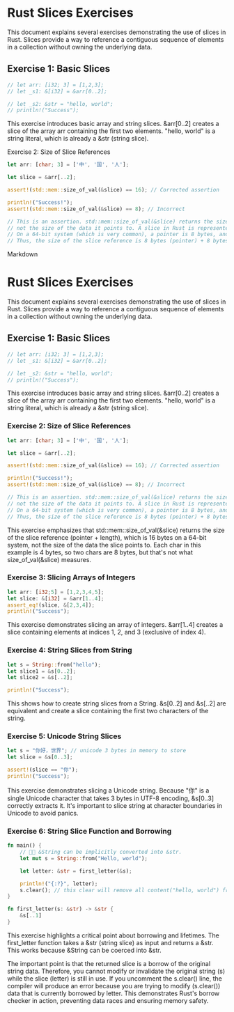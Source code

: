 # Rust Slices Exercises

This document explains several exercises demonstrating the use of slices in Rust. Slices provide a way to reference a contiguous sequence of elements in a collection without owning the underlying data.

## Exercise 1: Basic Slices

```rust
// let arr: [i32; 3] = [1,2,3];
// let _s1: &[i32] = &arr[0..2];

// let _s2: &str = "hello, world";
// println!("Success");
```
This exercise introduces basic array and string slices. &arr[0..2] creates a slice of the array arr containing the first two elements. "hello, world" is a string literal, which is already a &str (string slice).

Exercise 2: Size of Slice References
```rust
let arr: [char; 3] = ['中', '国', '人'];

let slice = &arr[..2];

assert!(std::mem::size_of_val(&slice) == 16); // Corrected assertion

println!("Success!");
assert!(std::mem::size_of_val(&slice) == 8); // Incorrect

// This is an assertion. std::mem::size_of_val(&slice) returns the size of the slice reference itself,
// not the size of the data it points to. A slice in Rust is represented internally as a pointer to the start of the data and a length.
// On a 64-bit system (which is very common), a pointer is 8 bytes, and the length (a usize) is also 8 bytes.
// Thus, the size of the slice reference is 8 bytes (pointer) + 8 bytes (length) = 16 bytes, not 8.
```
Markdown

# Rust Slices Exercises

This document explains several exercises demonstrating the use of slices in Rust. Slices provide a way to reference a contiguous sequence of elements in a collection without owning the underlying data.

## Exercise 1: Basic Slices

```rust
// let arr: [i32; 3] = [1,2,3];
// let _s1: &[i32] = &arr[0..2];

// let _s2: &str = "hello, world";
// println!("Success");
```
This exercise introduces basic array and string slices. &arr[0..2] creates a slice of the array arr containing the first two elements. "hello, world" is a string literal, which is already a &str (string slice).

### Exercise 2: Size of Slice References

```rust
let arr: [char; 3] = ['中', '国', '人'];

let slice = &arr[..2];

assert!(std::mem::size_of_val(&slice) == 16); // Corrected assertion

println!("Success!");
assert!(std::mem::size_of_val(&slice) == 8); // Incorrect

// This is an assertion. std::mem::size_of_val(&slice) returns the size of the slice reference itself,
// not the size of the data it points to. A slice in Rust is represented internally as a pointer to the start of the data and a length.
// On a 64-bit system (which is very common), a pointer is 8 bytes, and the length (a usize) is also 8 bytes.
// Thus, the size of the slice reference is 8 bytes (pointer) + 8 bytes (length) = 16 bytes, not 8.
```
This exercise emphasizes that std::mem::size_of_val(&slice) returns the size of the slice reference (pointer + length), which is 16 bytes on a 64-bit system, not the size of the data the slice points to. Each char in this example is 4 bytes, so two chars are 8 bytes, but that's not what size_of_val(&slice) measures.



### Exercise 3: Slicing Arrays of Integers

```rust 
let arr: [i32;5] = [1,2,3,4,5];
let slice: &[i32] = &arr[1..4];
assert_eq!(slice, &[2,3,4]);
println!("Success");
```
This exercise demonstrates slicing an array of integers. &arr[1..4] creates a slice containing elements at indices 1, 2, and 3 (exclusive of index 4).

### Exercise 4: String Slices from String
```rust
let s = String::from("hello");
let slice1 = &s[0..2];
let slice2 = &s[..2];

println!("Success");
```
This shows how to create string slices from a String. &s[0..2] and &s[..2] are equivalent and create a slice containing the first two characters of the string.

### Exercise 5: Unicode String Slices
```rust
let s = "你好，世界"; // unicode 3 bytes in memory to store
let slice = &s[0..3];

assert!(slice == "你");
println!("Success");
```
This exercise demonstrates slicing a Unicode string. Because "你" is a single Unicode character that takes 3 bytes in UTF-8 encoding, &s[0..3] correctly extracts it. It's important to slice string at character boundaries in Unicode to avoid panics.

### Exercise 6: String Slice Function and Borrowing

```rust
fn main() {
    // 🌟🌟 &String can be implicitly converted into &str.
    let mut s = String::from("Hello, world");

    let letter: &str = first_letter(&s); 

    println!("{:?}", letter);
    s.clear(); // this clear will remove all content("hello, world") from s. 
}

fn first_letter(s: &str) -> &str {
    &s[..1]
}
```
This exercise highlights a critical point about borrowing and lifetimes. The first_letter function takes a &str (string slice) as input and returns a &str. This works because &String can be coerced into &str.

The important point is that the returned slice is a borrow of the original string data. Therefore, you cannot modify or invalidate the original string (s) while the slice (letter) is still in use. If you uncomment the s.clear() line, the compiler will produce an error because you are trying to modify (s.clear()) data that is currently borrowed by letter. This demonstrates Rust's borrow checker in action, preventing data races and ensuring memory safety.



